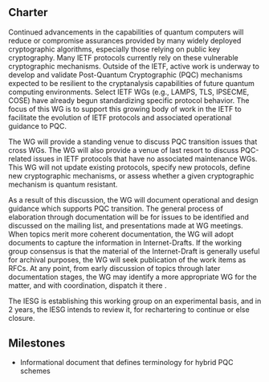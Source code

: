 # <insert WG Name>

 ## Charter
Continued advancements in the capabilities of quantum computers will reduce or compromise assurances provided by many widely deployed cryptographic algorithms, especially those relying on public key cryptography. Many IETF protocols currently rely on these vulnerable cryptographic mechanisms.  Outside of the IETF, active work is underway to develop and validate Post-Quantum Cryptographic (PQC) mechanisms expected to be resilient to the cryptanalysis capabilities of future quantum computing environments.  Select IETF WGs (e.g., LAMPS, TLS, IPSECME, COSE) have already begun standardizing specific protocol behavior.  The focus of this WG is to support this growing body of work in the IETF to facilitate the evolution of IETF protocols and associated operational guidance to PQC.

The WG will provide a standing venue to discuss PQC transition issues that cross WGs.  The WG will also provide a venue of last resort to discuss PQC-related issues in IETF protocols that have no associated maintenance WGs. This WG will not update existing protocols, specify new protocols, define new cryptographic mechanisms, or assess whether a given cryptographic mechanism is quantum resistant.

As a result of this discussion, the WG will document operational and design guidance which supports PQC transition. The general process of elaboration through documentation will be for issues to be identified and discussed on the mailing list, and presentations made at WG meetings. When topics merit more coherent documentation, the WG will adopt documents to capture the information in Internet-Drafts. If the working group consensus is that the material of the Internet-Draft is generally useful for archival purposes, the WG will seek publication of the work items as RFCs. At any point, from early discussion of topics through later documentation stages, the WG may identify a more appropriate WG for the matter, and with coordination, dispatch it there .

The IESG is establishing this working group on an experimental basis, and in 2 years, the IESG intends to review it, for rechartering to continue or else closure.

 ## Milestones
* Informational document that defines terminology for hybrid PQC schemes
